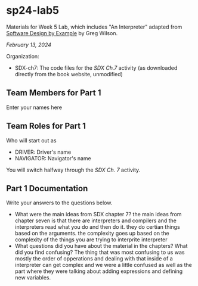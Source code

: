 # sp24-lab5
Materials for Week 5 Lab, which includes "An Interpreter" adapted from [Software Design by Example](https://third-bit.com/sdxpy/) by Greg Wilson.

_February 13, 2024_

Organization:
* SDX-ch7: The code files for the _SDX Ch.7_ activity (as downloaded directly from the book website, unmodified) 

## Team Members for Part 1
Enter your names here

## Team Roles for Part 1
Who will start out as
* DRIVER: Driver's name
* NAVIGATOR: Navigator's name

You will switch halfway through the _SDX Ch. 7_ activity.

## Part 1 Documentation

Write your answers to the questions below.

* What were the main ideas from SDX chapter 7?
the main ideas from chapter seven is that there are interpreters and compilers and the interpreters read what you do and then do it. they do certian things based on the arguments. the complexity goes up based on the complexity of the things you are trying to interprite interpreter
* What questions did you have about the material in the chapters? What did you find confusing?
The thing that was most confusing to us was mostly the order of opperations and dealing with that inside of a interpreter can get complex and we were a little confused as well as the part where they were talking about adding expressions and defining new variables.

